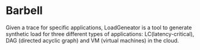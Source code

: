 # Barbell

Given a trace for specific applications, LoadGeneator is a tool to generate synthetic load for three different types of applications: LC(latency-critical), DAG (directed acyclic graph) and VM (virtual machines) in the cloud. 

